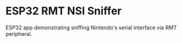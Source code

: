 # ESP32 RMT NSI Sniffer

ESP32 app demonstrating sniffing Nintendo's serial interface via RMT peripheral.

